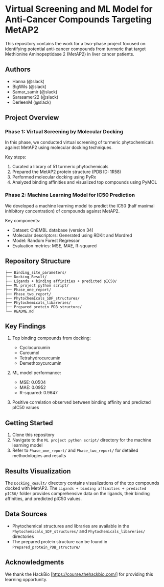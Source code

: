 # Virtual Screening and ML Model for Anti-Cancer Compounds Targeting MetAP2

This repository contains the work for a two-phase project focused on identifying potential anti-cancer compounds from turmeric that target Methionine Aminopeptidase 2 (MetAP2) in liver cancer patients.

## Authors
- Hanna (@slack)
- BigWils (@slack)
- Samar_samir (@slack)
- Sarasamer22 (@slack)
- DerleenM (@slack)

## Project Overview

### Phase 1: Virtual Screening by Molecular Docking
In this phase, we conducted virtual screening of turmeric phytochemicals against MetAP2 using molecular docking techniques.

Key steps:
1. Curated a library of 51 turmeric phytochemicals
2. Prepared the MetAP2 protein structure (PDB ID: 1R58)
3. Performed molecular docking using PyRx
4. Analyzed binding affinities and visualized top compounds using PyMOL

### Phase 2: Machine Learning Model for IC50 Prediction
We developed a machine learning model to predict the IC50 (half maximal inhibitory concentration) of compounds against MetAP2.

Key components:
- Dataset: ChEMBL database (version 34)
- Molecular descriptors: Generated using RDKit and Mordred
- Model: Random Forest Regressor
- Evaluation metrics: MSE, MAE, R-squared

## Repository Structure

```
├── Binding_site_parameters/
├── Docking_Result/
├── Ligands + binding affinities + predicted pIC50/
├── ML project python script/
├── Phase_one_report/
├── Phase_two_report/
├── Phytochemicals_SDF_structures/
├── Phytochemicals_libareries/
├── Prepared_protein_PDB_structure/
└── README.md
```

## Key Findings

1. Top binding compounds from docking:
   - Cyclocurcumin
   - Curcumol
   - Tetrahydrocurcumin
   - Demethoxycurcumin

2. ML model performance:
   - MSE: 0.0504
   - MAE: 0.0952
   - R-squared: 0.9647

3. Positive correlation observed between binding affinity and predicted pIC50 values

## Getting Started

1. Clone this repository
2. Navigate to the `ML project python script/` directory for the machine learning model
3. Refer to `Phase_one_report/` and `Phase_two_report/` for detailed methodologies and results

## Results Visualization

The `Docking_Result/` directory contains visualizations of the top compounds docked with MetAP2. The `Ligands + binding affinities + predicted pIC50/` folder provides comprehensive data on the ligands, their binding affinities, and predicted pIC50 values.

## Data Sources

- Phytochemical structures and libraries are available in the `Phytochemicals_SDF_structures/` and `Phytochemicals_libareries/` directories
- The prepared protein structure can be found in `Prepared_protein_PDB_structure/`

## Acknowledgments

We thank the HackBio [https://course.thehackbio.com/] for providing this learning opportunity.
